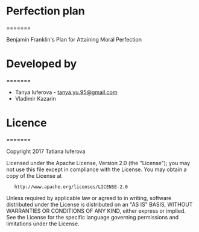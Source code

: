 # Perfection plan
=======

Benjamin Franklin's Plan for Attaining Moral Perfection

# Developed by
=======

- Tanya Iuferova - tanya.yu.95@gmail.com
- Vladimir Kazarin

# Licence
=======

   Copyright 2017 Tatiana Iuferova

   Licensed under the Apache License, Version 2.0 (the "License");
   you may not use this file except in compliance with the License.
   You may obtain a copy of the License at

       http://www.apache.org/licenses/LICENSE-2.0

   Unless required by applicable law or agreed to in writing, software
   distributed under the License is distributed on an "AS IS" BASIS,
   WITHOUT WARRANTIES OR CONDITIONS OF ANY KIND, either express or implied.
   See the License for the specific language governing permissions and
   limitations under the License.